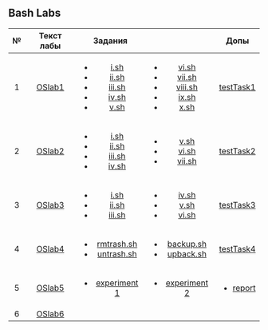 ## Bash Labs


|№| Текст лабы | Задания || Допы |
|:-:|:--------------:|:--:|:--:|:--:|
|1|[OSlab1](https://github.com/Lopa10ko/ITMO-OS-2022/blob/main/labs/blab1/OS_Lab1.pdf)|<ul><li>[i.sh](https://github.com/Lopa10ko/ITMO-OS-2022/blob/main/labs/blab1/i.sh)</li><li>[ii.sh](https://github.com/Lopa10ko/ITMO-OS-2022/blob/main/labs/blab1/ii.sh)</li><li>[iii.sh](https://github.com/Lopa10ko/ITMO-OS-2022/blob/main/labs/blab1/iii.sh)</li><li>[iv.sh](https://github.com/Lopa10ko/ITMO-OS-2022/blob/main/labs/blab1/iv.sh)</li><li>[v.sh](https://github.com/Lopa10ko/ITMO-OS-2022/blob/main/labs/blab1/v.sh)</li></ul>|<ul><li>[vi.sh](https://github.com/Lopa10ko/ITMO-OS-2022/blob/main/labs/blab1/vi.sh)</li><li>[vii.sh](https://github.com/Lopa10ko/ITMO-OS-2022/blob/main/labs/blab1/vii.sh)</li><li>[viii.sh](https://github.com/Lopa10ko/ITMO-OS-2022/blob/main/labs/blab1/viii.sh)</li><li>[ix.sh](https://github.com/Lopa10ko/ITMO-OS-2022/blob/main/labs/blab1/ix.sh)</li><li>[x.sh](https://github.com/Lopa10ko/ITMO-OS-2022/blob/main/labs/blab1/x.sh)</li></ul>| [testTask1](https://github.com/Lopa10ko/ITMO-OS-2022/blob/main/labs/blab1/testTask.md) |
|2|[OSlab2](https://github.com/Lopa10ko/ITMO-OS-2022/blob/main/labs/blab2/OS_Lab2.pdf)|<ul><li>[i.sh](https://github.com/Lopa10ko/ITMO-OS-2022/blob/main/labs/blab2/i.sh)</li><li>[ii.sh](https://github.com/Lopa10ko/ITMO-OS-2022/blob/main/labs/blab2/ii.sh)</li><li>[iii.sh](https://github.com/Lopa10ko/ITMO-OS-2022/blob/main/labs/blab2/iii.sh)</li><li>[iv.sh](https://github.com/Lopa10ko/ITMO-OS-2022/blob/main/labs/blab2/iv.sh)</li></ul>|<ul><li>[v.sh](https://github.com/Lopa10ko/ITMO-OS-2022/blob/main/labs/blab2/v.sh)</li><li>[vi.sh](https://github.com/Lopa10ko/ITMO-OS-2022/blob/main/labs/blab2/vi.sh)</li><li>[vii.sh](https://github.com/Lopa10ko/ITMO-OS-2022/blob/main/labs/blab2/vii.sh)</li></ul>|[testTask2](https://github.com/Lopa10ko/ITMO-OS-2022/blob/main/labs/blab2/test.sh)|
|3|[OSlab3](https://github.com/Lopa10ko/ITMO-OS-2022/blob/main/labs/blab3/OS_Lab3.pdf)|<ul><li>[i.sh](https://github.com/Lopa10ko/ITMO-OS-2022/blob/main/labs/blab3/i.sh)</li><li>[ii.sh](https://github.com/Lopa10ko/ITMO-OS-2022/blob/main/labs/blab3/ii.sh)</li><li>[iii.sh](https://github.com/Lopa10ko/ITMO-OS-2022/blob/main/labs/blab3/iii.sh)</li></ul>|<ul><li>[iv.sh](https://github.com/Lopa10ko/ITMO-OS-2022/blob/main/labs/blab3/iv.sh)</li><li>[v.sh](https://github.com/Lopa10ko/ITMO-OS-2022/blob/main/labs/blab3/v)</li><li>[vi.sh](https://github.com/Lopa10ko/ITMO-OS-2022/blob/main/labs/blab3/vi)</li></ul>|[testTask3](https://github.com/Lopa10ko/ITMO-OS-2022/blob/main/labs/blab3/testTask.sh)|
|4|[OSlab4](https://github.com/Lopa10ko/ITMO-OS-2022/blob/main/labs/blab4/OS_Lab4.pdf)|<ul><li>[rmtrash.sh](https://github.com/Lopa10ko/ITMO-OS-2022/tree/main/labs/blab4/rmtrash.sh)</li><li>[untrash.sh](https://github.com/Lopa10ko/ITMO-OS-2022/tree/main/labs/blab4/untrash.sh)</li></ul>|<ul><li>[backup.sh](https://github.com/Lopa10ko/ITMO-OS-2022/tree/main/labs/blab4/backup.sh)</li><li>[upback.sh](https://github.com/Lopa10ko/ITMO-OS-2022/tree/main/labs/blab4/upback.sh)</li></ul>|[testTask4](https://github.com/Lopa10ko/ITMO-OS-2022/blob/main/labs/blab4/test.sh)|
|5|[OSlab5](https://github.com/Lopa10ko/ITMO-OS-2022/blob/main/labs/blab5/OS_Lab5.pdf)|<ul><li>[experiment 1](https://github.com/Lopa10ko/ITMO-OS-2022/tree/main/labs/blab5/experiment1)</li></ul>|<ul><li>[experiment 2](https://github.com/Lopa10ko/ITMO-OS-2022/tree/main/labs/blab5/experiment2)</li></ul>|<ul><li>[report](https://github.com/Lopa10ko/ITMO-OS-2022/blob/main/labs/blab5/OS_Lab5_Lopatenko.pdf)</li></ul>|
|6|[OSlab6](https://github.com/Lopa10ko/ITMO-OS-2022/blob/main/labs/blab6/OS_Lab6.pdf)||||


